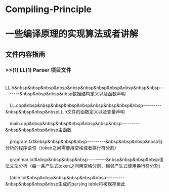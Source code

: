 # Compiling-Principle<br>
# 一些编译原理的实现算法或者讲解<br>

## 文件内容指南<br> 	
### >>(1) LL(1) Parser 项目文件<br>
　LL.h&nbsp&nbsp&nbsp&nbsp&nbsp&nbsp&nbsp&nbsp&nbsp&nbsp&nbsp---------&nbsp&nbsp&nbsp&nbsp数据结构定义以及函数声明<br>  
　LL.cpp&nbsp&nbsp&nbsp&nbsp&nbsp&nbsp&nbsp&nbsp&nbsp---------&nbsp&nbsp&nbsp&nbspLL.h文件的函数定义以及变量声明<br>  
　main.cpp&nbsp&nbsp&nbsp&nbsp&nbsp&nbsp&nbsp---------&nbsp&nbsp&nbsp&nbsp主函数<br>  
　program.txt&nbsp&nbsp&nbsp&nbsp---------&nbsp&nbsp&nbsp&nbsp待分析的程序语句（token之间需要用空格或者换行符分割）<br>  
　grammar.txt&nbsp&nbsp&nbsp&nbsp---------&nbsp&nbsp&nbsp&nbsp语法文法分析（每一条产生式token之间用空格分割，相邻产生式使用换行符分割）<br>  
　table.txt&nbsp&nbsp&nbsp&nbsp&nbsp&nbsp---------&nbsp&nbsp&nbsp&nbsp生成的parsing table将被保存至此<br>  
